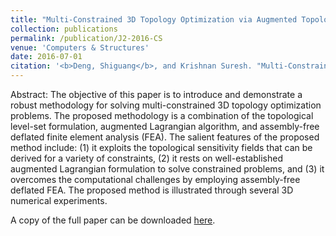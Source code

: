 ```yaml
---
title: "Multi-Constrained 3D Topology Optimization via Augmented Topological Level-Set"
collection: publications
permalink: /publication/J2-2016-CS
venue: 'Computers & Structures'
date: 2016-07-01
citation: '<b>Deng, Shiguang</b>, and Krishnan Suresh. "Multi-Constrained 3D Topology Optimization via Augmented Topological Level-Set." <i>Computers & Structures</i> 170 (2016): 1-12.' 
---
```

Abstract: The objective of this paper is to introduce and demonstrate a robust methodology for solving multi-constrained 3D topology optimization problems. The proposed methodology is a combination of the topological level-set formulation, augmented Lagrangian algorithm, and assembly-free deflated finite element analysis (FEA). The salient features of the proposed method include: (1) it exploits the topological sensitivity fields that can be derived for a variety of constraints, (2) it rests on well-established augmented Lagrangian formulation to solve constrained problems, and (3) it overcomes the computational challenges by employing assembly-free deflated FEA. The proposed method is illustrated through several 3D numerical experiments. 

A copy of the full paper can be downloaded [here](/files/J2-2016-CS.pdf).
